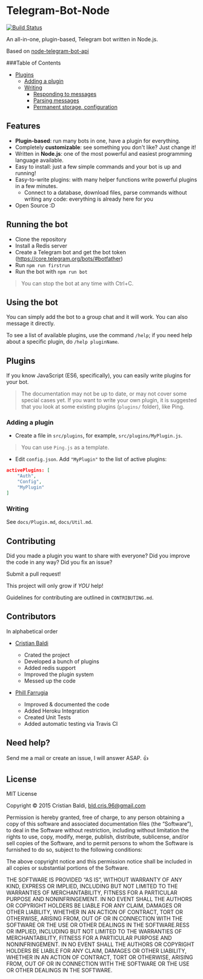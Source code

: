 # Telegram-Bot-Node

[![Build Status](https://travis-ci.org/crisbal/Telegram-Bot-Node.svg?branch=es6)](https://travis-ci.org/crisbal/Telegram-Bot-Node)

An all-in-one, plugin-based, Telegram bot written in Node.js. 

<!-- See it in action on `@Factotum_Bot` -->

Based on [node-telegram-bot-api](https://github.com/yagop/node-telegram-bot-api) 

<!-- START doctoc generated TOC please keep comment here to allow auto update -->
<!-- DON'T EDIT THIS SECTION, INSTEAD RE-RUN doctoc TO UPDATE -->
###Table of Contents

- [Plugins](#plugins)
  - [Adding a plugin](#adding-a-plugin)
  - [Writing](#writing)
    - [Responding to messages](#responding-to-messages)
    - [Parsing messages](#parsing-messages)
    - [Permanent storage, configuration](#permanent-storage-configuration)

<!-- END doctoc generated TOC please keep comment here to allow auto update -->

## Features
  
<!--  * 20+ plugins already available! -->
<!-- * Inline plugins available! -->
* **Plugin-based**: run many bots in one, have a plugin for everything.
* Completely **customizable**: see something you don't like? Just change it!
* Written in **Node.js**: one of the most powerful and easiest programming language available.
* Easy to install: just a few simple commands and your bot is up and running!
* Easy-to-write plugins: with many helper functions write powerful plugins in a few minutes. 
    * Connect to a database, download files, parse commands without writing any code: everything is already here for you   
* Open Source :D

## Running the bot

* Clone the repository
* Install a Redis server
* Create a Telegram bot and get the bot token (https://core.telegram.org/bots/#botfather)
* Run `npm run firstrun`
* Run the bot with `npm run bot`
>You can stop the bot at any time with Ctrl+C.

## Using the bot
You can simply add the bot to a group chat and it will work. You can also message it directly.

To see a list of available plugins, use the command `/help`; if you need help about a specific plugin, do `/help pluginName`.

## Plugins

If you know JavaScript (ES6, specifically), you can easily write plugins for your bot.

>The documentation may not be up to date, or may not cover some special cases yet. If you want to write your own plugin, it is suggested that you look at some existing plugins (`plugins/` folder), like Ping.

### Adding a plugin

* Create a file in `src/plugins`, for example, `src/plugins/MyPlugin.js`.
>You can use `Ping.js` as a template.
* Edit `config.json`. Add `"MyPlugin"` to the list of active plugins:

```json
activePlugins: [
    "Auth",
    "Config",
    "MyPlugin"
]
```

### Writing

See `docs/Plugin.md`, `docs/Util.md`.

## Contributing
Did you made a plugin you want to share with everyone? Did you improve the code in any way? Did you fix an issue?

Submit a pull request! 

This project will only grow if *YOU* help!

Guidelines for contributing are outlined in `CONTRIBUTING.md`.

## Contributors
In alphabetical order

* [Cristian Baldi](https://github.com/crisbal/)
    * Crated the project
    * Developed a bunch of plugins
    * Added redis support
    * Improved the plugin system
    * Messed up the code
    
* [Phill Farrugia](https://github.com/phillfarrugia/)
    * Improved & documented the code
    * Added Heroku Integration
    * Created Unit Tests
    * Added automatic testing via Travis CI 
    
## Need help?
Send me a mail or create an issue, I will answer ASAP. :+1:

## License

MIT License

Copyright © 2015 Cristian Baldi, bld.cris.96@gmail.com

Permission is hereby granted, free of charge, to any person obtaining a copy of this software and associated documentation files (the “Software”), to deal in the Software without restriction, including without limitation the rights to use, copy, modify, merge, publish, distribute, sublicense, and/or sell copies of the Software, and to permit persons to whom the Software is furnished to do so, subject to the following conditions:

The above copyright notice and this permission notice shall be included in all copies or substantial portions of the Software.

THE SOFTWARE IS PROVIDED “AS IS”, WITHOUT WARRANTY OF ANY KIND, EXPRESS OR IMPLIED, INCLUDING BUT NOT LIMITED TO THE WARRANTIES OF MERCHANTABILITY, FITNESS FOR A PARTICULAR PURPOSE AND NONINFRINGEMENT. IN NO EVENT SHALL THE AUTHORS OR COPYRIGHT HOLDERS BE LIABLE FOR ANY CLAIM, DAMAGES OR OTHER LIABILITY, WHETHER IN AN ACTION OF CONTRACT, TORT OR OTHERWISE, ARISING FROM, OUT OF OR IN CONNECTION WITH THE SOFTWARE OR THE USE OR OTHER DEALINGS IN THE SOFTWARE.RESS OR IMPLIED, INCLUDING BUT NOT LIMITED TO THE WARRANTIES OF MERCHANTABILITY, FITNESS FOR A PARTICULAR PURPOSE AND NONINFRINGEMENT. IN NO EVENT SHALL THE AUTHORS OR COPYRIGHT HOLDERS BE LIABLE FOR ANY CLAIM, DAMAGES OR OTHER LIABILITY, WHETHER IN AN ACTION OF CONTRACT, TORT OR OTHERWISE, ARISING FROM, OUT OF OR IN CONNECTION WITH THE SOFTWARE OR THE USE OR OTHER DEALINGS IN THE SOFTWARE.
